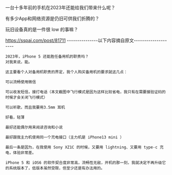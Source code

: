 一台十多年前的手机在2023年还能给我们带来什么呢？

有多少App和网络资源是仍旧可供我们折腾的？

玩旧设备真的是一件很 low 的事嘛？

https://sspai.com/post/81711
---------------以下内容摘自原文--------------------
```
2023年，iPhone 5 还能胜任备用机的职责吗？
对我来说，能。

这主要看个人对备用机职责的界定，我个人购买备用机的要求就这几点：

可以流畅使用微信

可以收发短信，接打电话（本文截图中飞行模式是因为这样比较省电，我只有在需要接验证码的时候才会关闭飞行模式）

可以听歌，而且我要用3.5mm 耳机

好看，轻薄

最好还能偶尔用来阅读咨询和小说

最好跟我主力机使用同一个充电接口（主力机是 iPhone13 mini ）

最后一条是因为，在我使用 Sony XZ1C 的时候，又要用 lightning、又要用 type-c 充电，体验非常差。

iPhone 5 和 iOS6 的软件契合度非常高，流畅性无敌，开机的那一刻，我就决定不再升级它的系统版本了，低版本虽然受限，但至少还是有办法用的。
```